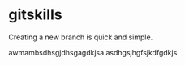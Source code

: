 # gitskills
Creating a new branch is quick and simple.

awmambsdhsgjdhsgagdkjsa
asdhgsjhgfsjkdfgdkjs